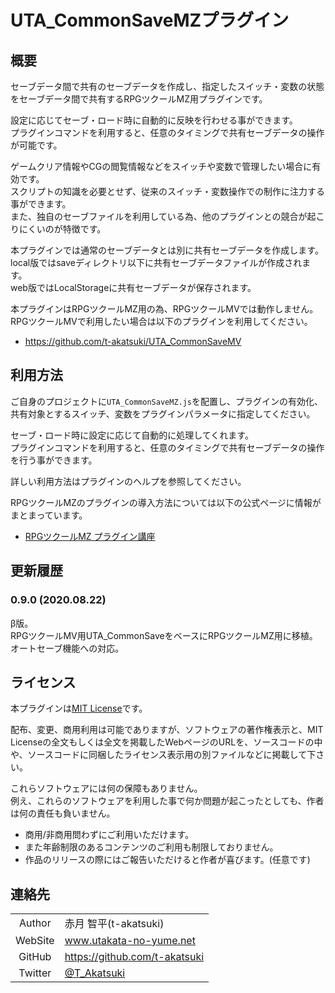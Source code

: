 # UTA_CommonSaveMZプラグイン
## 概要
セーブデータ間で共有のセーブデータを作成し、指定したスイッチ・変数の状態をセーブデータ間で共有するRPGツクールMZ用プラグインです。

設定に応じてセーブ・ロード時に自動的に反映を行わせる事ができます。  
プラグインコマンドを利用すると、任意のタイミングで共有セーブデータの操作が可能です。

ゲームクリア情報やCGの閲覧情報などをスイッチや変数で管理したい場合に有効です。  
スクリプトの知識を必要とせず、従来のスイッチ・変数操作での制作に注力する事ができます。  
また、独自のセーブファイルを利用している為、他のプラグインとの競合が起こりにくいのが特徴です。

本プラグインでは通常のセーブデータとは別に共有セーブデータを作成します。  
local版ではsaveディレクトリ以下に共有セーブデータファイルが作成されます。  
web版ではLocalStorageに共有セーブデータが保存されます。  

本プラグインはRPGツクールMZ用の為、RPGツクールMVでは動作しません。  
RPGツクールMVで利用したい場合は以下のプラグインを利用してください。

- https://github.com/t-akatsuki/UTA_CommonSaveMV

## 利用方法
ご自身のプロジェクトに`UTA_CommonSaveMZ.js`を配置し、プラグインの有効化、共有対象とするスイッチ、変数をプラグインパラメータに指定してください。

セーブ・ロード時に設定に応じて自動的に処理してくれます。  
プラグインコマンドを利用すると、任意のタイミングで共有セーブデータの操作を行う事ができます。  

詳しい利用方法はプラグインのヘルプを参照してください。

RPGツクールMZのプラグインの導入方法については以下の公式ページに情報がまとまっています。
- [RPGツクールMZ プラグイン講座](https://tkool.jp/mz/plugin/)

## 更新履歴
### 0.9.0 (2020.08.22)
β版。  
RPGツクールMV用UTA_CommonSaveをベースにRPGツクールMZ用に移植。  
オートセーブ機能への対応。

## ライセンス
本プラグインは[MIT License](LICENSE)です。

配布、変更、商用利用は可能でありますが、ソフトウェアの著作権表示と、MIT Licenseの全文もしくは全文を掲載したWebページのURLを、ソースコードの中や、ソースコードに同梱したライセンス表示用の別ファイルなどに掲載して下さい。

これらソフトウェアには何の保障もありません。  
例え、これらのソフトウェアを利用した事で何か問題が起こったとしても、作者は何の責任も負いません。

- 商用/非商用問わずにご利用いただけます。
- また年齢制限のあるコンテンツのご利用も制限しておりません。
- 作品のリリースの際にはご報告いただけると作者が喜びます。(任意です)

## 連絡先

|  |  |
|:---:|:---|
| Author | 赤月 智平(t-akatsuki) |
| WebSite | www.utakata-no-yume.net |
| GitHub | https://github.com/t-akatsuki |
| Twitter | [@T_Akatsuki](https://twitter.com/t_akatsuki) |
